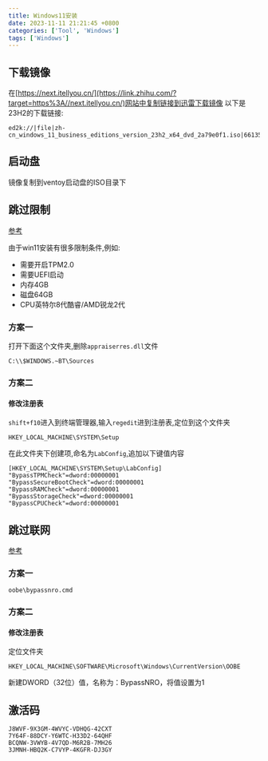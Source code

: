 ```yaml
---
title: Windows11安装
date: 2023-11-11 21:21:45 +0800
categories: ['Tool', 'Windows']
tags: ['Windows']
---
```



## 下载镜像

 在[https://next.itellyou.cn/](https://link.zhihu.com/?target=https%3A//next.itellyou.cn/)网站中复制链接到迅雷下载镜像
 以下是23H2的下载链接:
```text
ed2k://|file|zh-cn_windows_11_business_editions_version_23h2_x64_dvd_2a79e0f1.iso|6613571584|1AFADEBC5966E9E689F242549FFB5562|/
```

## 启动盘
镜像复制到ventoy启动盘的ISO目录下

## 跳过限制

 [参考](https://zhuanlan.zhihu.com/p/482466161)

由于win11安装有很多限制条件,例如:
- 需要开启TPM2.0
- 需要UEFI启动
- 内存4GB
- 磁盘64GB
- CPU英特尔8代酷睿/AMD锐龙2代

### 方案一

打开下面这个文件夹,删除`appraiserres.dll`文件
```text
C:\\$WINDOWS.~BT\Sources
```

### 方案二
#### 修改注册表

`shift+f10`进入到终端管理器,输入`regedit`进到注册表,定位到这个文件夹
```text
HKEY_LOCAL_MACHINE\SYSTEM\Setup
```
在此文件夹下创建项,命名为`LabConfig`,追加以下键值内容
```text
[HKEY_LOCAL_MACHINE\SYSTEM\Setup\LabConfig]
"BypassTPMCheck"=dword:00000001
"BypassSecureBootCheck"=dword:00000001
"BypassRAMCheck"=dword:00000001
"BypassStorageCheck"=dword:00000001
"BypassCPUCheck"=dword:00000001
```

## 跳过联网
[参考](https://zhuanlan.zhihu.com/p/627268754)
### 方案一
```text
oobe\bypassnro.cmd
```
### 方案二
#### 修改注册表
定位文件夹
```text
HKEY_LOCAL_MACHINE\SOFTWARE\Microsoft\Windows\CurrentVersion\OOBE
```
新建DWORD（32位）值，名称为：BypassNRO，将值设置为1

## 激活码

```text
J8WVF-9X3GM-4WVYC-VDHQG-42CXT
7Y64F-88DCY-Y6WTC-H33D2-64QHF
BCQNW-3VWYB-4V7QD-M6R2B-7MH26
3JMNH-HBQ2K-C7VYP-4KGFR-DJ3GY
```